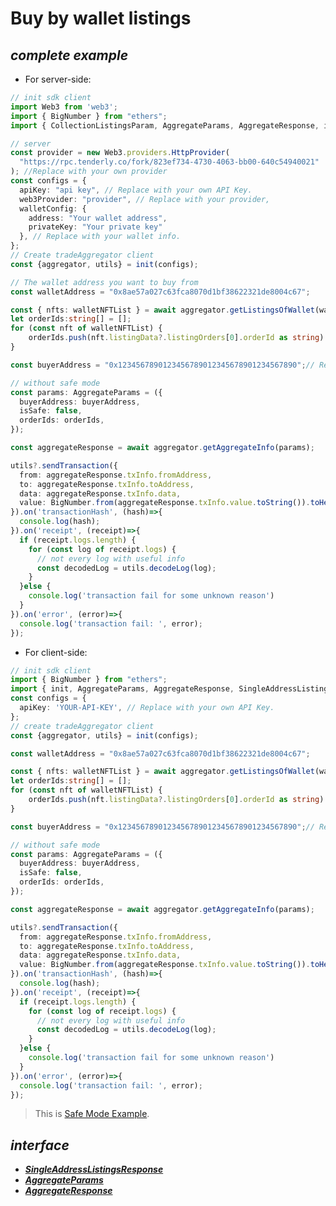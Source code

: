 # Buy by wallet listings
## ***complete example***
- For server-side:
```ts
// init sdk client
import Web3 from 'web3';
import { BigNumber } from "ethers";
import { CollectionListingsParam, AggregateParams, AggregateResponse, init } from "@nftgo/gotrading";

// server
const provider = new Web3.providers.HttpProvider(
  "https://rpc.tenderly.co/fork/823ef734-4730-4063-bb00-640c54940021"
); //Replace with your own provider
const configs = {
  apiKey: "api key", // Replace with your own API Key.
  web3Provider: "provider", // Replace with your provider,
  walletConfig: {
    address: "Your wallet address",
    privateKey: "Your private key"
  }, // Replace with your wallet info.
};
// Create tradeAggregator client
const {aggregator, utils} = init(configs);

// The wallet address you want to buy from
const walletAddress = "0x8ae57a027c63fca8070d1bf38622321de8004c67";

const { nfts: walletNFTList } = await aggregator.getListingsOfWallet(walletAddress);
let orderIds:string[] = [];
for (const nft of walletNFTList) {
    orderIds.push(nft.listingData?.listingOrders[0].orderId as string)
}

const buyerAddress = "0x1234567890123456789012345678901234567890";// Replace with buyer address.

// without safe mode
const params: AggregateParams = ({
  buyerAddress: buyerAddress,
  isSafe: false,
  orderIds: orderIds,
});

const aggregateResponse = await aggregator.getAggregateInfo(params);

utils?.sendTransaction({
  from: aggregateResponse.txInfo.fromAddress,
  to: aggregateResponse.txInfo.toAddress,
  data: aggregateResponse.txInfo.data,
  value: BigNumber.from(aggregateResponse.txInfo.value.toString()).toHexString()
}).on('transactionHash', (hash)=>{
  console.log(hash);
}).on('receipt', (receipt)=>{
  if (receipt.logs.length) {
    for (const log of receipt.logs) {
      // not every log with useful info
      const decodedLog = utils.decodeLog(log);
    }
  }else {
    console.log('transaction fail for some unknown reason')
  }
}).on('error', (error)=>{
  console.log('transaction fail: ', error);
});
```
- For client-side:

```ts
// init sdk client
import { BigNumber } from "ethers";
import { init, AggregateParams, AggregateResponse, SingleAddressListingsResponse } from '@nftgo/gotrading';
const configs = {
  apiKey: 'YOUR-API-KEY', // Replace with your own API Key.
};
// create tradeAggregator client
const {aggregator, utils} = init(configs);

const walletAddress = "0x8ae57a027c63fca8070d1bf38622321de8004c67";

const { nfts: walletNFTList } = await aggregator.getListingsOfWallet(walletAddress);
let orderIds:string[] = [];
for (const nft of walletNFTList) {
    orderIds.push(nft.listingData?.listingOrders[0].orderId as string)
}

const buyerAddress = "0x1234567890123456789012345678901234567890";// Replace with buyer address.

// without safe mode
const params: AggregateParams = ({
  buyerAddress: buyerAddress,
  isSafe: false,
  orderIds: orderIds,
});

const aggregateResponse = await aggregator.getAggregateInfo(params);

utils?.sendTransaction({
  from: aggregateResponse.txInfo.fromAddress,
  to: aggregateResponse.txInfo.toAddress,
  data: aggregateResponse.txInfo.data,
  value: BigNumber.from(aggregateResponse.txInfo.value.toString()).toHexString()
}).on('transactionHash', (hash)=>{
  console.log(hash);
}).on('receipt', (receipt)=>{
  if (receipt.logs.length) {
    for (const log of receipt.logs) {
      // not every log with useful info
      const decodedLog = utils.decodeLog(log);
    }
  }else {
    console.log('transaction fail for some unknown reason')
  }
}).on('error', (error)=>{
  console.log('transaction fail: ', error);
});
```
>
> This is [Safe Mode Example](https://github.com/NFTGo/GoTrading/blob/master/docs/tradeAggregator/tradeWithSafeMode.md).

## ***interface***
  - [***SingleAddressListingsResponse***](https://github.com/NFTGo/GoTrading/blob/master/docs/interfaces/SingleAddressListingsResponse.md)
  - [***AggregateParams***](https://github.com/NFTGo/GoTrading/blob/master/docs/interfaces/TradeAggregatorParams.md)
  - [***AggregateResponse***](https://github.com/NFTGo/GoTrading/blob/master/docs/interfaces/TradeAggregatorResponse.md)
